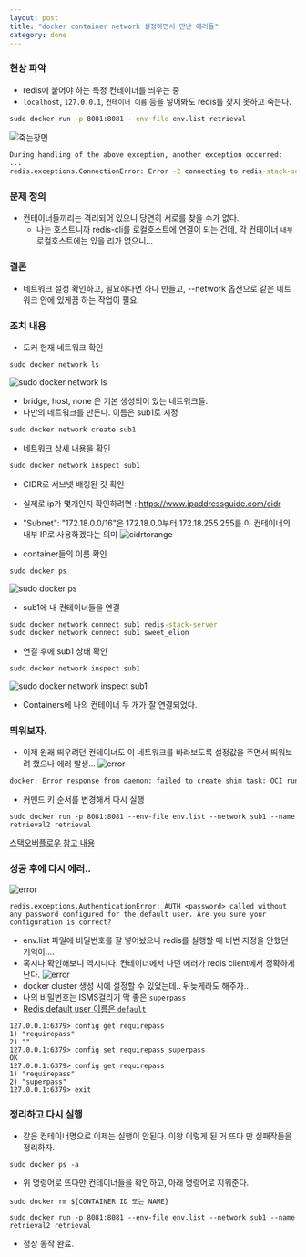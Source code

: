 ```yaml
---
layout: post
title: "docker container network 설정하면서 만난 에러들"
category: done
---
```



### 현상 파악
- redis에 붙어야 하는 특정 컨테이너를 띄우는 중
- `localhost`, `127.0.0.1`, `컨테이너 이름` 등을 넣어봐도 redis를 찾지 못하고 죽는다.
```cmd
sudo docker run -p 8081:8081 --env-file env.list retrieval
```
![죽는장면](..\assets\image\docker1.png)
```cmd
During handling of the above exception, another exception occurred:
...
redis.exceptions.ConnectionError: Error -2 connecting to redis-stack-server:6379. -2.
```

### 문제 정의
- 컨테이너들끼리는 격리되어 있으니 당연히 서로를 찾을 수가 없다.
  - 나는 호스트니까 redis-cli를 로컬호스트에 연결이 되는 건데, 각 컨테이너 `내부` 로컬호스트에는 있을 리가 없으니...

### 결론
- 네트워크 설정 확인하고, 필요하다면 하나 만들고, --network 옵션으로 같은 네트워크 안에 있게끔 하는 작업이 필요.

### 조치 내용
- 도커 현재 네트워크 확인
```cmd
sudo docker network ls
```
![sudo docker network ls](..\assets\image\docker2.png)
- bridge, host, none 은 기본 생성되어 있는 네트워크들.
- 나만의 네트워크를 만든다. 이름은 sub1로 지정
```cmd
sudo docker network create sub1
```

- 네트워크 상세 내용을 확인
```cmd
sudo docker network inspect sub1
```
- CIDR로 서브넷 배정된 것 확인
- 실제로 ip가 몇개인지 확인하려면 : https://www.ipaddressguide.com/cidr
- "Subnet": "172.18.0.0/16"은 172.18.0.0부터 172.18.255.255를 이 컨테이너의 내부 IP로 사용하겠다는 의미
![cidrtorange](..\assets\image\cidrtorange.png)



- container들의 이름 확인
```cmd
sudo docker ps
```
![sudo docker ps](..\assets\image\docker3.png)

- sub1에 내 컨테이너들을 연결
```cmd
sudo docker network connect sub1 redis-stack-server
sudo docker network connect sub1 sweet_elion
```
- 연결 후에 sub1 상태 확인
```cmd
sudo docker network inspect sub1
```
![sudo docker network inspect sub1](..\assets\image\docker4.png)
- Containers에 나의 컨테이너 두 개가 잘 연결되었다.

### 띄워보자.
- 이제 원래 띄우려던 컨테이너도 이 네트워크를 바라보도록 설정값을 주면서 띄워보려 했으나 에러 발생...
![error](..\assets\image\docker4.png)
```cmd
docker: Error response from daemon: failed to create shim task: OCI runtime create failed: runc create failed: unable to start container process: exec: "--network": executable file not found in $PATH: unknown.
```
- 커맨드 키 순서를 변경해서 다시 실행
```
sudo docker run -p 8081:8081 --env-file env.list --network sub1 --name retrieval2 retrieval
```
[스택오버플로우 참고 내용](https://stackoverflow.com/questions/58581661/sql-server-in-docker-network-executable-file-not-found-in-path-unknown)


### 성공 후에 다시 에러.. 

![error](..\assets\image\docker5_1.png)
```
redis.exceptions.AuthenticationError: AUTH <password> called without any password configured for the default user. Are you sure your configuration is correct?
```
- env.list 파일에 비밀번호를 잘 넣어놨으나 redis를 실행할 때 비번 지정을 안했던 기억이.... 
- 혹시나 확인해보니 역시나다. 컨테이너에서 나던 에러가 redis client에서 정확하게 난다.
![error](..\assets\image\docker6.png)
- docker cluster 생성 시에 설정할 수 있었는데.. 뒤늦게라도 해주자..
- 나의 비밀번호는 ISMS걸리기 딱 좋은 `superpass`
- [Redis default user 이름은 `default`](https://redis.io/commands/auth/)
```
127.0.0.1:6379> config get requirepass
1) "requirepass"
2) ""
127.0.0.1:6379> config set requirepass superpass
OK
127.0.0.1:6379> config get requirepass
1) "requirepass"
2) "superpass"
127.0.0.1:6379> exit
```

### 정리하고 다시 실행
- 같은 컨테이너명으로 이제는 실행이 안된다. 이왕 이렇게 된 거 뜨다 만 실패작들을 정리하자.
```
sudo docker ps -a
```
- 위 명령어로 뜨다만 컨테이너들을 확인하고, 아래 명령어로 지워준다.
```
sudo docker rm ${CONTAINER ID 또는 NAME}
```
```
sudo docker run -p 8081:8081 --env-file env.list --network sub1 --name retrieval2 retrieval
```
- 정상 동작 완료.